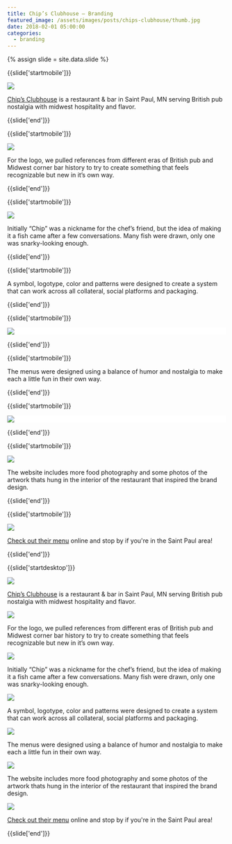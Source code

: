 ```yaml
---
title: Chip’s Clubhouse — Branding
featured_image: /assets/images/posts/chips-clubhouse/thumb.jpg
date: 2018-02-01 05:00:00
categories:
  - branding
---
```


{% assign slide = site.data.slide %}

{{slide['startmobile']}}

<div>
  <img
    class='full-height' 
    src='{{ site.url }}/assets/images/posts/chips-clubhouse/chips-mobile-1.png'
  />
</div>

<p class="bg"><a href="https://visitchips.com/">Chip’s Clubhouse</a> is a restaurant & bar in Saint Paul, MN serving British pub nostalgia with midwest hospitality and flavor.</p>

{{slide['end']}}

{{slide['startmobile']}}

<div>
  <img
    class='full-height' 
    src='{{ site.url }}/assets/images/posts/chips-clubhouse/chips-mobile-2.png'
  />
</div>

<p class="bg-dark">For the logo, we pulled references from different eras of British pub and Midwest corner bar history to try to create something that feels recognizable but new in it’s own way.</p>

{{slide['end']}}


{{slide['startmobile']}}

<div>
  <img
    class='full-height' 
    src='{{ site.url }}/assets/images/posts/chips-clubhouse/chips-mobile-3.png'
  />
</div>

<p class="bg-dark">Initially “Chip” was a nickname for the chef’s friend, but the idea of making it a fish came after a few conversations. Many fish were drawn, only one was snarky-looking enough.</p>

{{slide['end']}}

{{slide['startmobile']}}

<p>A symbol, logotype, color and patterns were designed to create a system that can work across all collateral, social platforms and packaging.</p>

{{slide['end']}}

{{slide['startmobile']}}

<div style="background: white;">
  <img
    class='full-height' 
    src='{{ site.url }}/assets/images/posts/chips-clubhouse/chips-mobile-4.png'
  />
</div>

{{slide['end']}}

{{slide['startmobile']}}

<p>The menus were designed using a balance of humor and nostalgia to make each a little fun in their own way.</p>

{{slide['end']}}

{{slide['startmobile']}}

<div style="background: white">
  <img
    class='full-height' 
    src='{{ site.url }}/assets/images/posts/chips-clubhouse/chips-mobile-5.png'
  />
</div>

{{slide['end']}}

{{slide['startmobile']}}

<div>
  <img
    class='full-height' 
    src='{{ site.url }}/assets/images/posts/chips-clubhouse/chips-mobile-6.png'
  />
</div>

<p class="bg-dark">The website includes more food photography and some photos of the artwork thats hung in the interior of the restaurant that inspired the brand design.</p>

{{slide['end']}}

{{slide['startmobile']}}

<div>
  <img
    class='full-height' 
    src='{{ site.url }}/assets/images/posts/chips-clubhouse/chips-mobile-7.png'
  />
</div>

<p class="bg"><a href="https://visitchips.com/">Check out their menu</a> online and stop by if you're in the Saint Paul area!</p>

{{slide['end']}}

{{slide['startdesktop']}}

<div>
  <img
    class='full-width' 
    src='{{ site.url }}/assets/images/posts/chips-clubhouse/chips-1.jpg'
  />
</div>

<p class="bg"><a href="https://visitchips.com/">Chip’s Clubhouse</a> is a restaurant & bar in Saint Paul, MN serving British pub nostalgia with midwest hospitality and flavor.</p>

<div>
  <img
    src='{{ site.url }}/assets/images/posts/chips-clubhouse/chips-grid-1.png'
  />
</div>

<p class="bg-dark">For the logo, we pulled references from different eras of British pub and Midwest corner bar history to try to create something that feels recognizable but new in it’s own way.</p>


<div>
  <img
    src='{{ site.url }}/assets/images/posts/chips-clubhouse/chips-grid-2.png'
  />
</div>

<p class="bg">Initially “Chip” was a nickname for the chef’s friend, but the idea of making it a fish came after a few conversations. Many fish were drawn, only one was snarky-looking enough.</p>

<div>
  <img
    src='{{ site.url }}/assets/images/posts/chips-clubhouse/chips-grid-3.png'
  />
</div>

<p class="bg">A symbol, logotype, color and patterns were designed to create a system that can work across all collateral, social platforms and packaging.</p>

<div>
  <img
    src='{{ site.url }}/assets/images/posts/chips-clubhouse/chips-grid-4.png'
  />
</div>

<p class="bg">The menus were designed using a balance of humor and nostalgia to make each a little fun in their own way.</p>

<div>
  <img
    src='{{ site.url }}/assets/images/posts/chips-clubhouse/chips-grid-5.png'
  />
</div>

<p class="bg">The website includes more food photography and some photos of the artwork thats hung in the interior of the restaurant that inspired the brand design.</p>

<div>
  <img
    src='{{ site.url }}/assets/images/posts/chips-clubhouse/chips-animation.gif'
  />
</div>

<p class="bg"><a href="https://visitchips.com/">Check out their menu</a> online and stop by if you're in the Saint Paul area!</p>

{{slide['end']}}
